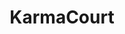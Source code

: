 ---
title: KarmaCourt
crosslinks:
- tmsbmeta
- kcbar
- pics
- me_irl
- trebuchetmemes
- funny
- MemeEconomy
- MassdropBot
- Amd
- AskReddit
- RPDRDRAMA
- wallstreetbets
- place
- gaming
- movies
- Ice_Poseidon
- LeedsUnited
- SubredditDrama
- teenagers
- legaladvice
---